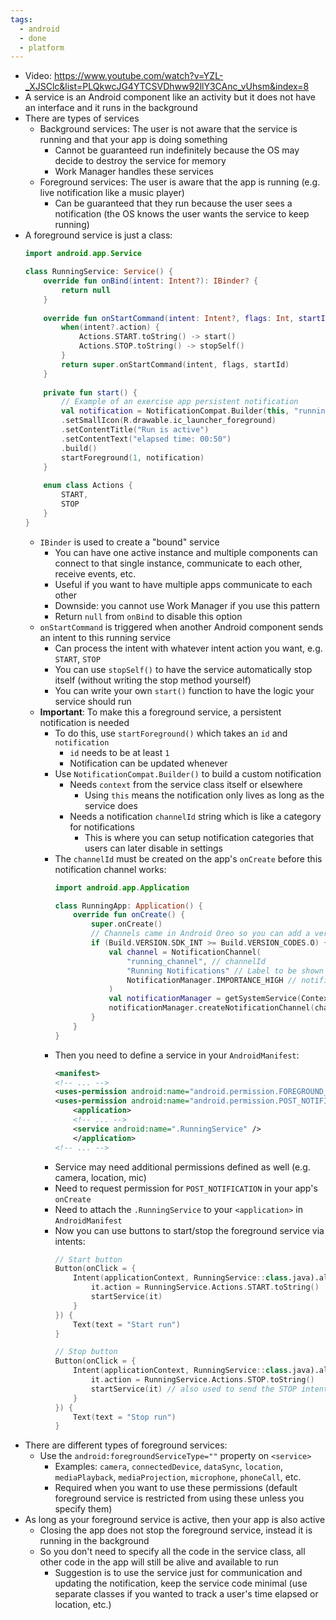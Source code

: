 ```yaml
---
tags:
  - android
  - done
  - platform
---
```

- Video: https://www.youtube.com/watch?v=YZL-_XJSClc&list=PLQkwcJG4YTCSVDhww92llY3CAnc_vUhsm&index=8
- A service is an Android component like an activity but it does not have an interface and it runs in the background
- There are types of services
	- Background services: The user is not aware that the service is running and that your app is doing something
		- Cannot be guaranteed run indefinitely because the OS may decide to destroy the service for memory
		- Work Manager handles these services
	- Foreground services: The user is aware that the app is running (e.g. live notification like a music player)
		- Can be guaranteed that they run because the user sees a notification (the OS knows the user wants the service to keep running)
- A foreground service is just a class:
  ```kotlin
  import android.app.Service
  
  class RunningService: Service() {
	  override fun onBind(intent: Intent?): IBinder? {
		  return null
	  }
	  
	  override fun onStartCommand(intent: Intent?, flags: Int, startId: Int): Int {
		  when(intent?.action) {
			  Actions.START.toString() -> start()
			  Actions.STOP.toString() -> stopSelf()
		  }
		  return super.onStartCommand(intent, flags, startId)
	  }
	  
	  private fun start() {
		  // Example of an exercise app persistent notification
		  val notification = NotificationCompat.Builder(this, "running_channel")
		  .setSmallIcon(R.drawable.ic_launcher_foreground)
		  .setContentTitle("Run is active")
		  .setContentText("elapsed time: 00:50")
		  .build()
		  startForeground(1, notification)
	  }
	  
	  enum class Actions {
		  START,
		  STOP
	  }
  }
	```
	- `IBinder` is used to create a "bound" service
		- You can have one active instance and multiple components can connect to that single instance, communicate to each other, receive events, etc.
		- Useful if you want to have multiple apps communicate to each other
		- Downside: you cannot use Work Manager if you use this pattern
		- Return `null` from `onBind` to disable this option
	- `onStartCommand` is triggered when another Android component sends an intent to this running service
		- Can process the intent with whatever intent action you want, e.g. `START`, `STOP`
		- You can use `stopSelf()` to have the service automatically stop itself (without writing the stop method yourself)
		- You can write your own `start()` function to have the logic your service should run
	- **Important**: To make this a foreground service, a persistent notification is needed
		- To do this, use `startForeground()` which takes an `id` and `notification`
			- `id` needs to be at least `1`
			- Notification can be updated whenever
		- Use `NotificationCompat.Builder()` to build a custom notification
			- Needs `context` from the service class itself or elsewhere
				- Using `this` means the notification only lives as long as the service does
			- Needs a notification `channelId` string which is like a category for notifications
				- This is where you can setup notification categories that users can later disable in settings
		- The `channelId` must be created on the app's `onCreate` before this notification channel works:
		  ```kotlin
		  import android.app.Application
		  
		  class RunningApp: Application() {
			  override fun onCreate() {
				  super.onCreate()
				  // Channels came in Android Oreo so you can add a version check
				  if (Build.VERSION.SDK_INT >= Build.VERSION_CODES.O) {
					  val channel = NotificationChannel(
						  "running_channel", // channelId
						  "Running Notifications" // Label to be shown in settings
						  NotificationManager.IMPORTANCE_HIGH // notification rank
					  )
					  val notificationManager = getSystemService(Context.NOTIFICATION_SERVICE) as NotificationManager
					  notificationManager.createNotificationChannel(channel)
				  }
			  }
		  }
			```
		- Then you need to define a service in your `AndroidManifest`:
		  ```xml
		  <manifest>
		  <!-- ... -->
		  <uses-permission android:name="android.permission.FOREGROUND_SERVICE" />
		  <uses-permission android:name="android.permission.POST_NOTIFICATIONS" />
			  <application>
			  <!-- ... -->
			  <service android:name=".RunningService" />
			  </application>
		  <!-- ... -->
			```
		- Service may need additional permissions defined as well (e.g. camera, location, mic)
		- Need to request permission for `POST_NOTIFICATION` in your app's `onCreate`
		- Need to attach the `.RunningService` to your `<application>` in `AndroidManifest`
		- Now you can use buttons to start/stop the foreground service via intents:
		  ```kotlin
		  // Start button
		  Button(onClick = {
			  Intent(applicationContext, RunningService::class.java).also {
				  it.action = RunningService.Actions.START.toString()
				  startService(it)
			  }
		  }) {
			  Text(text = "Start run")
		  }
		  
		  // Stop button
		  Button(onClick = {
			  Intent(applicationContext, RunningService::class.java).also {
				  it.action = RunningService.Actions.STOP.toString()
				  startService(it) // also used to send the STOP intent
			  }
		  }) {
			  Text(text = "Stop run")
		  }
			```
- There are different types of foreground services:
	- Use the `android:foregroundServiceType=""` property on `<service>`
		- Examples: `camera`, `connectedDevice`, `dataSync`, `location`, `mediaPlayback`, `mediaProjection`, `microphone`, `phoneCall`, etc.
		- Required when you want to use these permissions (default foreground service is restricted from using these unless you specify them)
- As long as your foreground service is active, then your app is also active
	- Closing the app does not stop the foreground service, instead it is running in the background
	- So you don't need to specify all the code in the service class, all other code in the app will still be alive and available to run
		- Suggestion is to use the service just for communication and updating the notification, keep the service code minimal (use separate classes if you wanted to track a user's time elapsed or location, etc.)